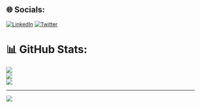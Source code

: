 

## 🌐 Socials:
[![LinkedIn](https://img.shields.io/badge/LinkedIn-%230077B5.svg?logo=linkedin&logoColor=white)](https://linkedin.com/in/lucas-frutig-2b066119) [![Twitter](https://img.shields.io/badge/Twitter-%231DA1F2.svg?logo=Twitter&logoColor=white)](https://twitter.com/@lucas_frutig) 


# 📊 GitHub Stats:
![](https://github-readme-stats.vercel.app/api?username=lucasfrutig0&theme=dark&hide_border=false&include_all_commits=false&count_private=false)<br/>
![](https://github-readme-streak-stats.herokuapp.com/?user=lucasfrutig0&theme=dark&hide_border=false)<br/>
![](https://github-readme-stats.vercel.app/api/top-langs/?username=lucasfrutig0&theme=dark&hide_border=false&include_all_commits=false&count_private=false&layout=compact)


---
[![](https://visitcount.itsvg.in/api?id=lucasfrutig0&icon=0&color=0)](https://visitcount.itsvg.in)

<!-- Proudly created with GPRM ( https://gprm.itsvg.in ) -->
